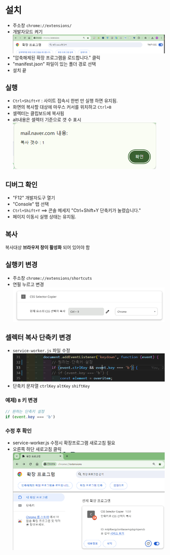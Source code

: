# 설치

* 주소창 `chrome://extensions/`
* 개발자모드 켜기  
![alt text](img/image-1.png)  
* "압축해제된 확장 프로그램을 로드합니다." 클릭
* "manifest.json" 파일이 있는 폴더 경로 선택
* 설치 끝

## 실행

* `Ctrl+Shift+Y` : 사이트 접속시 한번 만 실행 하면 유지됨.
* 화면의 복사할 대상에 마우스 커서를 위치하고 `Ctrl+B`
* 셀렉터는 클립보드에 복사됨
* alt내용은 셀렉터 기준으로 갯 수 표시  
![alt text](img/alert.png)

## 디버그 확인

* "F12" 개발자도구 열기
* "Console" 탭 선택
* `Ctrl+Shift+Y` ==> 콘솔 메세지 "Ctrl+Shift+Y 단축키가 눌렸습니다."
* 페이지 이동시 실행 상태는 유지됨.

## 복사

복사대상 **브라우저 창이 활성화** 되어 있어야 함

## 실행키 변경

* 주소창 `chrome://extensions/shortcuts`
* 연필 누르고 변경  
![alt](img/image.png)

## 셀렉터 복사 단축키 변경

* `service-worker.js` 파일 수정  
![alt text](img/key.png)
* 단축키 문자열 `ctrlKey` `altKey` `shiftKey`

### 예제) `B` 키 변경

```javascript
// 원하는 단축키 설정
if (event.key === 'b')
```

### 수정 후 확인

* service-worker.js 수정시 확장프로그램 새로고침 필요
* 오른쪽 하단 새로고침 클릭
![alt text](img/update.png)
